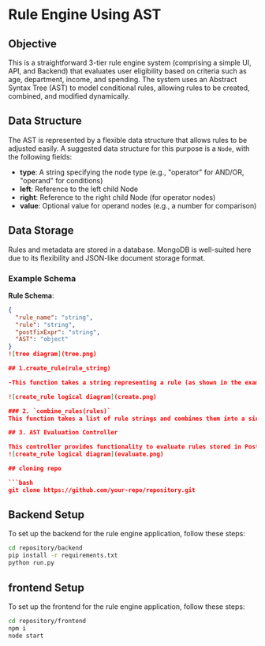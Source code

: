 # Rule Engine Using AST

## Objective

This is a straightforward 3-tier rule engine system (comprising a simple UI, API, and Backend) that evaluates user eligibility based on criteria such as age, department, income, and spending. The system uses an Abstract Syntax Tree (AST) to model conditional rules, allowing rules to be created, combined, and modified dynamically.

## Data Structure

The AST is represented by a flexible data structure that allows rules to be adjusted easily. A suggested data structure for this purpose is a `Node`, with the following fields:

- **type**: A string specifying the node type (e.g., "operator" for AND/OR, "operand" for conditions)
- **left**: Reference to the left child Node
- **right**: Reference to the right child Node (for operator nodes)
- **value**: Optional value for operand nodes (e.g., a number for comparison)

## Data Storage

Rules and metadata are stored in a database. MongoDB is well-suited here due to its flexibility and JSON-like document storage format.

### Example Schema

**Rule Schema**:
```json
{
  "rule_name": "string",
  "rule": "string",
  "postfixExpr": "string",
  "AST": "object"
}
![tree diagram](tree.png)

## 1.create_rule(rule_string) 

-This function takes a string representing a rule (as shown in the examples) and returns a Node object representing the corresponding AST. The Shunting Yard algorithm is used to convert the rule string into a postfix expression, which is then used to construct the AST.

![create_rule logical diagram](create.png)

### 2. `combine_rules(rules)`
This function takes a list of rule strings and combines them into a single AST. The function concatenates the rules using the AND operator to form a combined rule. The combined rule is then converted into an AST and returned as the root node of the combined AST.

## 3. AST Evaluation Controller

This controller provides functionality to evaluate rules stored in PostgreSQL using an Abstract Syntax Tree (AST). It includes methods to reconstruct the AST from node IDs in PostgreSQL (reconstructAST), evaluate the AST against a set of conditions (evaluateAST), and handle HTTP requests for rule evaluation (evaluateRule). The evaluateRule function retrieves a rule by name, reconstructs its AST, evaluates it based on provided conditions, and returns the evaluation result. The implementation incorporates error handling to ensure appropriate HTTP status codes are returned and errors are logged to the console. Make sure the PostgreSQL models for Node and Rule are defined and properly connected within your application.
![create_rule logical diagram](evaluate.png)

## cloning repo

```bash
git clone https://github.com/your-repo/repository.git
```

## Backend Setup

To set up the backend for the rule engine application, follow these steps:

   ```bash
   cd repository/backend
   pip install -r requirements.txt
   python run.py
   ```


## frontend Setup

To set up the frontend for the rule engine application, follow these steps:

   ```bash
   cd repository/frontend
   npm i
   node start
   ```